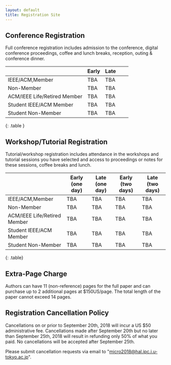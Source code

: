 ```yaml
---
layout: default
title: Registration Site
---
```

<!-- <div class="alert alert-info">
 <a href="https://whova.com/portal/registration/aiism_201810/">Click here to be forwarded to registration</a>
</div> -->

Conference Registration
-----------------------


Full conference registration includes admission to the conference, digital conference proceedings, coffee and lunch breaks, reception, outing & conference dinner.

|                              	| Early 	| Late 	|   	|   	|
|------------------------------	|-------	|------	|---	|---	|
| IEEE/ACM,Member              	| TBA   	| TBA  	|   	|   	|
| Non-Member                   	| TBA   	| TBA 	|   	|   	|
| ACM/IEEE Life/Retired Member 	| TBA   	| TBA  	|   	|   	|
| Student IEEE/ACM Member      	| TBA   	| TBA  	|   	|   	|
| Student Non-Member           	| TBA   	| TBA  	|   	|   	|
{: .table } 



Workshop/Tutorial Registration
------------------------------

Tutorial/workshop registration includes attendance in the workshops and tutorial sessions you have selected and access to proceedings or notes for these sessions, coffee breaks and lunch.


|                              	| Early (one day) 	| Late (one day) 	| Early (two days) 	| Late (two days) 	|
|------------------------------	|-----------------	|----------------	|------------------	|-----------------	|
| IEEE/ACM,Member              	| TBA             	| TBA            	| TBA              	| TBA             	|
| Non-Member                   	| TBA             	| TBA            	| TBA              	| TBA             	|
| ACM/IEEE Life/Retired Member 	| TBA             	| TBA            	| TBA              	| TBA             	|
| Student IEEE/ACM Member      	| TBA             	| TBA            	| TBA              	| TBA             	|
| Student Non-Member           	| TBA             	| TBA            	| TBA              	| TBA             	|
{: .table}



Extra-Page Charge
-----------------

Authors can have 11 (non-reference) pages for the full paper and can purchase up to 2 additional pages at $150US/page. The total length of the paper cannot exceed 14 pages. 


Registration Cancellation Policy
--------------------------------


Cancellations on or prior to September 20th, 2018 will incur a US $50 administrative fee. 
Cancellations made after September 20th but no later than September 25th, 2018 will result in refunding only 50% of what you paid. 
No cancellations will be accepted after September 25th.

Please submit cancellation requests via email to "micro2018@hal.ipc.i.u-tokyo.ac.jp".



